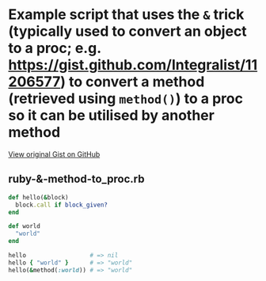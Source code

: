 # Example script that uses the `&` trick (typically used to convert an object to a proc; e.g. https://gist.github.com/Integralist/11206577) to convert a method (retrieved using `method()`) to a proc so it can be utilised by another method

[View original Gist on GitHub](https://gist.github.com/Integralist/8079e79c5eb4e7b88183)

## ruby-&-method-to_proc.rb

```ruby
def hello(&block)
  block.call if block_given?
end

def world
  "world"
end

hello                  # => nil
hello { "world" }      # => "world"
hello(&method(:world)) # => "world"
```

